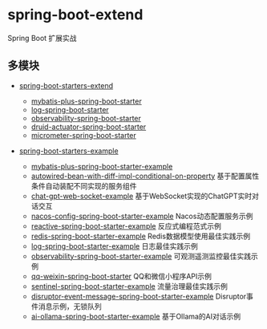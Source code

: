 

spring-boot-extend
======
Spring Boot 扩展实战


## 多模块
- [spring-boot-starters-extend](spring-boot-starters-extend)
  - [mybatis-plus-spring-boot-starter](spring-boot-starters-extend/mybatis-plus-spring-boot-starter)
  - [log-spring-boot-starter](spring-boot-starters-extend/log-spring-boot-starter)
  - [observability-spring-boot-starter](spring-boot-starters-extend/observability-spring-boot-starter)
  - [druid-actuator-spring-boot-starter](spring-boot-starters-extend/druid-actuator-spring-boot-starter)
  - [micrometer-spring-boot-starter](spring-boot-starters-extend/micrometer-spring-boot-starter)

- [spring-boot-starters-example](spring-boot-starters-example)
  - [mybatis-plus-spring-boot-starter-example](spring-boot-starters-example/mybatis-plus-spring-boot-starter-example)
  - [autowired-bean-with-diff-impl-conditional-on-property](spring-boot-starters-example/autowired-bean-with-diff-impl-conditional-on-property)  基于配置属性条件自动装配不同实现的服务组件
  - [chat-gpt-web-socket-example](spring-boot-starters-example/chat-gpt-web-socket-example)  基于WebSocket实现的ChatGPT实时对话交互
  - [nacos-config-spring-boot-starter-example](spring-boot-starters-example/nacos-config-spring-boot-starter-example) Nacos动态配置服务示例
  - [reactive-spring-boot-starter-example](spring-boot-starters-example/reactive-spring-boot-starter-example) 反应式编程范式示例
  - [redis-spring-boot-starter-example](spring-boot-starters-example/redis-spring-boot-starter-example) Redis数据模型使用最佳实践示例
  - [log-spring-boot-starter-example](spring-boot-starters-example/log-spring-boot-starter-example) 日志最佳实践示例
  - [observability-spring-boot-starter-example](spring-boot-starters-example/observability-spring-boot-starter-example) 可观测遥测监控最佳实践示例
  - [qq-weixin-spring-boot-starter](spring-boot-starters-example/qq-weixin-spring-boot-starter) QQ和微信小程序API示例
  - [sentinel-spring-boot-starter-example](spring-boot-starters-example/sentinel-spring-boot-starter-example) 流量治理最佳实践示例
  - [disruptor-event-message-spring-boot-starter-example](spring-boot-starters-example/disruptor-event-message-spring-boot-starter-example) Disruptor事件消息示例，无锁队列
  - [ai-ollama-spring-boot-starter-example](spring-boot-starters-example/ai-ollama-spring-boot-starter-example) 基于Ollama的AI对话示例

